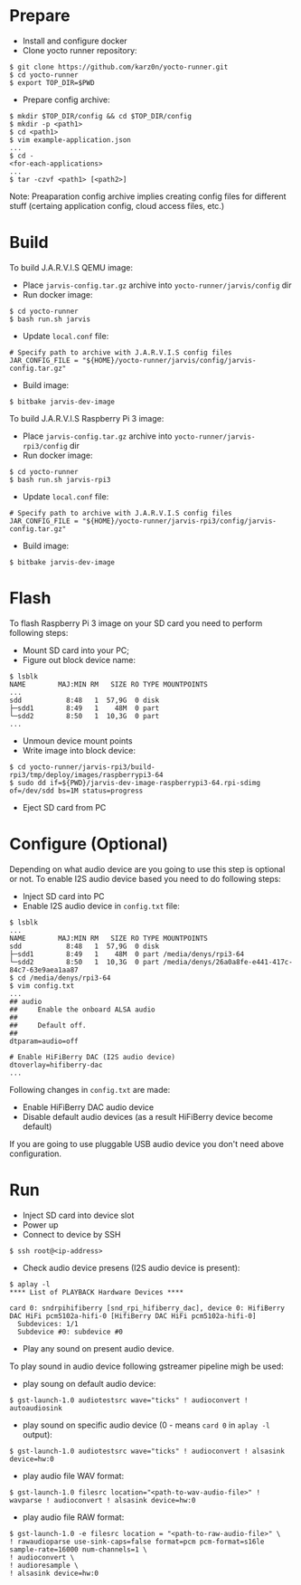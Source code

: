 
# Prepare

* Install and configure docker
* Clone yocto runner repository:
```shell
$ git clone https://github.com/karz0n/yocto-runner.git
$ cd yocto-runner
$ export TOP_DIR=$PWD
```
* Prepare config archive:
```shell
$ mkdir $TOP_DIR/config && cd $TOP_DIR/config
$ mkdir -p <path1>
$ cd <path1>
$ vim example-application.json
...
$ cd -
<for-each-applications>
...
$ tar -czvf <path1> [<path2>]
```

Note: Preaparation config archive implies creating config files for different stuff (certaing application config, cloud access files, etc.)

# Build

To build J.A.R.V.I.S QEMU image:
* Place `jarvis-config.tar.gz` archive into `yocto-runner/jarvis/config` dir
* Run docker image:
```shell
$ cd yocto-runner
$ bash run.sh jarvis
```
* Update `local.conf` file:
```text
# Specify path to archive with J.A.R.V.I.S config files
JAR_CONFIG_FILE = "${HOME}/yocto-runner/jarvis/config/jarvis-config.tar.gz"
```
* Build image:
```shell
$ bitbake jarvis-dev-image
```

To build J.A.R.V.I.S Raspberry Pi 3 image:
* Place `jarvis-config.tar.gz` archive into `yocto-runner/jarvis-rpi3/config` dir
* Run docker image:
```shell
$ cd yocto-runner
$ bash run.sh jarvis-rpi3
```
* Update `local.conf` file:
```text
# Specify path to archive with J.A.R.V.I.S config files
JAR_CONFIG_FILE = "${HOME}/yocto-runner/jarvis-rpi3/config/jarvis-config.tar.gz"
```
* Build image:
```shell
$ bitbake jarvis-dev-image
```

# Flash

To flash Raspberry Pi 3 image on your SD card you need to perform following steps:
* Mount SD card into your PC;
* Figure out block device name:
```shell
$ lsblk 
NAME        MAJ:MIN RM   SIZE RO TYPE MOUNTPOINTS
...
sdd           8:48   1  57,9G  0 disk 
├─sdd1        8:49   1    48M  0 part 
└─sdd2        8:50   1  10,3G  0 part 
...
```
* Unmoun device mount points
* Write image into block device:
```shell
$ cd yocto-runner/jarvis-rpi3/build-rpi3/tmp/deploy/images/raspberrypi3-64
$ sudo dd if=${PWD}/jarvis-dev-image-raspberrypi3-64.rpi-sdimg of=/dev/sdd bs=1M status=progress
```
* Eject SD card from PC

# Configure (Optional)

Depending on what audio device are you going to use this step is optional or not. To enable I2S audio device based you need to do following steps:
* Inject SD card into PC
* Enable I2S audio device in `config.txt` file:
```shell
$ lsblk
...
NAME        MAJ:MIN RM   SIZE RO TYPE MOUNTPOINTS
sdd           8:48   1  57,9G  0 disk 
├─sdd1        8:49   1    48M  0 part /media/denys/rpi3-64
└─sdd2        8:50   1  10,3G  0 part /media/denys/26a0a8fe-e441-417c-84c7-63e9aea1aa87
$ cd /media/denys/rpi3-64
$ vim config.txt
...
## audio
##     Enable the onboard ALSA audio
##
##     Default off.
##
dtparam=audio=off

# Enable HiFiBerry DAC (I2S audio device)
dtoverlay=hifiberry-dac
...
```

Following changes in `config.txt` are made:
* Enable HiFiBerry DAC audio device
* Disable default audio devices (as a result HiFiBerry device become default)

If you are going to use pluggable USB audio device you don't need above configuration.

# Run

* Inject SD card into device slot
* Power up
* Connect to device by SSH
```shell
$ ssh root@<ip-address>
```
* Check audio device presens (I2S audio device is present):
```shell
$ aplay -l
**** List of PLAYBACK Hardware Devices ****

card 0: sndrpihifiberry [snd_rpi_hifiberry_dac], device 0: HifiBerry DAC HiFi pcm5102a-hifi-0 [HifiBerry DAC HiFi pcm5102a-hifi-0]
  Subdevices: 1/1
  Subdevice #0: subdevice #0
```
* Play any sound on present audio device.


To play sound in audio device following gstreamer pipeline migh be used:
* play soung on default audio device:
```shell
$ gst-launch-1.0 audiotestsrc wave="ticks" ! audioconvert ! autoaudiosink
```
* play sound on specific audio device (0 - means `card 0` in `aplay -l` output):
```shell
$ gst-launch-1.0 audiotestsrc wave="ticks" ! audioconvert ! alsasink device=hw:0
```
* play audio file WAV format:
```shell
$ gst-launch-1.0 filesrc location="<path-to-wav-audio-file>" ! wavparse ! audioconvert ! alsasink device=hw:0
```
* play audio file RAW format:
```shell
$ gst-launch-1.0 -e filesrc location = "<path-to-raw-audio-file>" \
! rawaudioparse use-sink-caps=false format=pcm pcm-format=s16le sample-rate=16000 num-channels=1 \
! audioconvert \
! audioresample \
! alsasink device=hw:0
```
